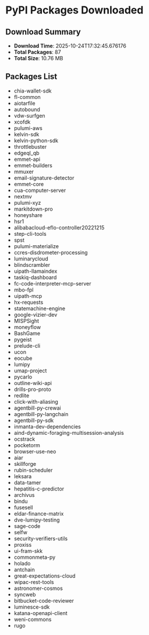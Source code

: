 # PyPI Packages Downloaded

## Download Summary
- **Download Time**: 2025-10-24T17:32:45.676176
- **Total Packages**: 87
- **Total Size**: 10.76 MB

## Packages List
- chia-wallet-sdk
- fl-common
- aiotarfile
- autobound
- vdw-surfgen
- xcofdk
- pulumi-aws
- kelvin-sdk
- kelvin-python-sdk
- throttlebuster
- edgeql_qb
- emmet-api
- emmet-builders
- mmuxer
- email-signature-detector
- emmet-core
- cua-computer-server
- nextmv
- pulumi-xyz
- markitdown-pro
- honeyshare
- hsr1
- alibabacloud-eflo-controller20221215
- step-cli-tools
- spst
- pulumi-materialize
- ccres-disdrometer-processing
- luminarycloud
- blindscrambler
- uipath-llamaindex
- taskiq-dashboard
- fc-code-interpreter-mcp-server
- mbo-fpl
- uipath-mcp
- hx-requests
- statemachine-engine
- google-vizier-dev
- MISPSight
- moneyflow
- BashGame
- pygeist
- prelude-cli
- ucon
- eocube
- lumipy
- umap-project
- pycarlo
- outline-wiki-api
- drills-pro-proto
- redlite
- click-with-aliasing
- agentbill-py-crewai
- agentbill-py-langchain
- agentbill-py-sdk
- inmanta-dev-dependencies
- aind-dynamic-foraging-multisession-analysis
- ocstrack
- pocketorm
- browser-use-neo
- aiar
- skillforge
- rubin-scheduler
- leksara
- data-tamer
- hepatitis-c-predictor
- archivus
- bindu
- fusesell
- eldar-finance-matrix
- dve-lumipy-testing
- sage-code
- selfw
- security-verifiers-utils
- proxiss
- ui-fram-skk
- commonmeta-py
- holado
- antchain
- great-expectations-cloud
- wipac-rest-tools
- astronomer-cosmos
- syncweb
- bitbucket-code-reviewer
- luminesce-sdk
- katana-openapi-client
- weni-commons
- rugo
